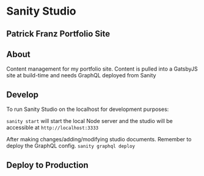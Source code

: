 # Sanity Studio

## Patrick Franz Portfolio Site

## About

Content management for my portfolio site. Content is pulled into a GatsbyJS site at build-time and needs GraphQL deployed from Sanity

## Develop

To run Sanity Studio on the localhost for development purposes:

`sanity start` will start the local Node server and the studio will be accessible at `http://localhost:3333`

After making changes/adding/modifying studio documents. Remember to deploy the GraphQL config.
`sanity graphql deploy`

## Deploy to Production
